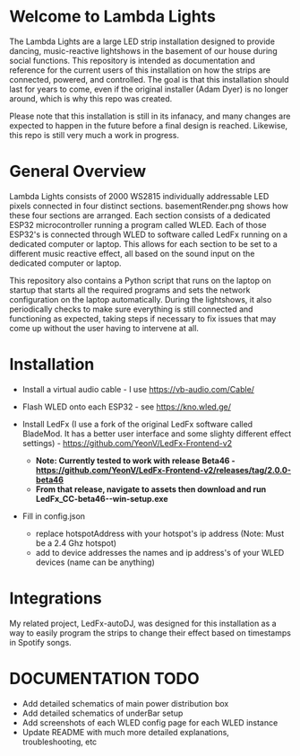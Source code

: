 # Welcome to Lambda Lights
The Lambda Lights are a large LED strip installation designed to provide dancing, music-reactive lightshows in the basement of our house during social functions. This repository is intended as documentation and reference for the current users of this installation on how the strips are connected, powered, and controlled. The goal is that this installation should last for years to come, even if the original installer (Adam Dyer) is no longer around, which is why this repo was created. 

Please note that this installation is still in its infanacy, and many changes are expected to happen in the future before a final design is reached. Likewise, this repo is still very much a work in progress.

# General Overview
Lambda Lights consists of 2000 WS2815 individually addressable LED pixels connected in four distinct sections. basementRender.png shows how these four sections are arranged. Each section consists of a dedicated ESP32 microcontroller running a program called WLED. Each of those ESP32's is connected through WLED to software called LedFx running on a dedicated computer or laptop. This allows for each section to be set to a different music reactive effect, all based on the sound input on the dedicated computer or laptop. 

This repository also contains a Python script that runs on the laptop on startup that starts all the required programs and sets the network configuration on the laptop automatically. During the lightshows, it also periodically checks to make sure everything is still connected and functioning as expected, taking steps if necessary to fix issues that may come up without the user having to intervene at all.

# Installation
* Install a virtual audio cable - I use https://vb-audio.com/Cable/
* Flash WLED onto each ESP32 - see https://kno.wled.ge/
* Install LedFx (I use a fork of the original LedFx software called BladeMod. It has a better user interface and some slighty different effect settings) - https://github.com/YeonV/LedFx-Frontend-v2
    * **Note: Currently tested to work with release Beta46 - https://github.com/YeonV/LedFx-Frontend-v2/releases/tag/2.0.0-beta46**
    * **From that release, navigate to assets then download and run LedFx_CC-beta46--win-setup.exe**

* Fill in config.json
    * replace hotspotAddress with your hotspot's ip address (Note: Must be a 2.4 Ghz hotspot)
    * add to device addresses the names and ip address's of your WLED devices (name can be anything)


# Integrations

My related project, LedFx-autoDJ, was designed for this installation as a way to easily program the strips to change their effect based on timestamps in Spotify songs.

# DOCUMENTATION TODO

* Add detailed schematics of main power distribution box
* Add detailed schematics of underBar setup
* Add screenshots of each WLED config page for each WLED instance
* Update README with much more detailed explanations, troubleshooting, etc


